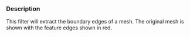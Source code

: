 ### Description
This filter will extract the boundary edges of a mesh. The original mesh is shown with the feature edges shown in red.
